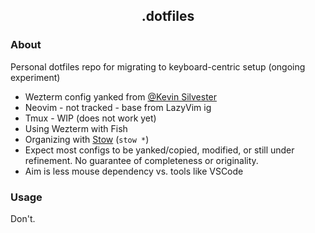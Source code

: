 <h2 align="center">.dotfiles</h2>

### About
Personal dotfiles repo for migrating to keyboard-centric setup (ongoing experiment)
- Wezterm config yanked from [@Kevin Silvester](https://github.com/KevinSilvester/wezterm-config)
- Neovim - not tracked - base from LazyVim ig
- Tmux - WIP (does not work yet)
- Using Wezterm with Fish
- Organizing with [Stow](https://www.gnu.org/software/stow/) (`stow *`)
- Expect most configs to be yanked/copied, modified, or still under refinement. No guarantee of completeness or originality.
- Aim is less mouse dependency vs. tools like VSCode

### Usage
Don't.
